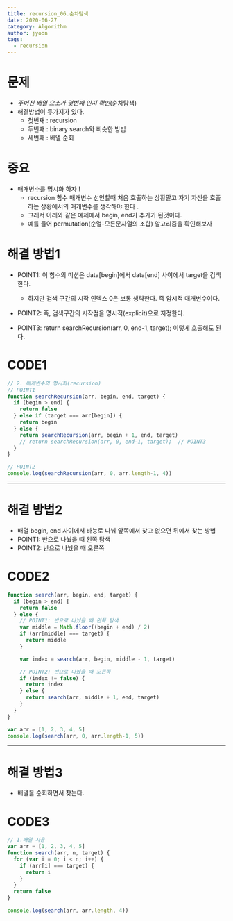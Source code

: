 ```yaml
---
title: recursion_06.순차탐색
date: 2020-06-27
category: Algorithm
author: jyoon
tags:
  - recursion
---
```


# 문제

- _주어진 배열 요소가 몇번째 인지 확인_(순차탐색)
- 해결방법이 두가지가 있다.
    - 첫번재 : recursion
    - 두번째 : binary search와 비슷한 방법
    - 세번째 : 배열 순회

# 중요

- 매개변수를 명시화 하자 !
    - recursion 함수 매개변수 선언할때 처음 호출하는 상황말고 자기 자신을 호출하는 상황에서의 매개변수를 생각해야 한다 .
    - 그래서 아래와 같은 예제에서 begin, end가 추가가 된것이다.
    - 예를 들어 permutation(순열-모든문자열의 조합) 알고리즘을 확인해보자

# 해결 방법1

- POINT1: 이 함수의 미션은 data[begin]에서 data[end] 사이에서 target을 검색한다.  
    - 하지만 검색 구간의 시작 인덱스 0은 보통 생략한다. 즉 암시적 매개변수이다.
- POINT2: 즉, 검색구간의 시작점을 명시적(explicit)으로 지정한다.

- POINT3: return searchRecursion(arr, 0, end-1, target); 이렇게 호출해도 된다.

# CODE1

```js
// 2. 매개변수의 명시화(recursion)
// POINT1
function searchRecursion(arr, begin, end, target) {
  if (begin > end) {
    return false
  } else if (target === arr[begin]) {
    return begin
  } else {
    return searchRecursion(arr, begin + 1, end, target)
    // return searchRecursion(arr, 0, end-1, target);  // POINT3
  }
}

// POINT2
console.log(searchRecursion(arr, 0, arr.length-1, 4))
```

---

# 해결 방법2

- 배열 begin, end 사이에서 바능로 나눠 앞쪽에서 찾고 없으면 뒤에서 찾는 방법
- POINT1: 반으로 나눴을 때 왼쪽 탐색
- POINT2: 반으로 나눴을 때 오른쪽

# CODE2

```js
function search(arr, begin, end, target) {
  if (begin > end) {
    return false
  } else {
    // POINT1: 반으로 나눴을 때 왼쪽 탐색
    var middle = Math.floor((begin + end) / 2)
    if (arr[middle] === target) {
      return middle
    }

    var index = search(arr, begin, middle - 1, target)

    // POINT2: 반으로 나눴을 때 오른쪽
    if (index != false) {
      return index
    } else {
      return search(arr, middle + 1, end, target)
    }
  }
}

var arr = [1, 2, 3, 4, 5]
console.log(search(arr, 0, arr.length-1, 5))
```

---

# 해결 방법3

- 배열을 순회하면서 찾는다.

# CODE3

```js
// 1.배열 사용
var arr = [1, 2, 3, 4, 5]
function search(arr, n, target) {
  for (var i = 0; i < n; i++) {
    if (arr[i] === target) {
      return i
    }
  }
  return false
}

console.log(search(arr, arr.length, 4))
```
